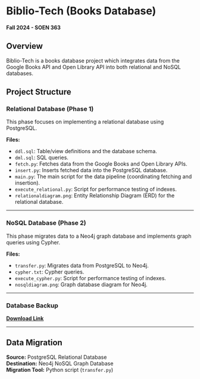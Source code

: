 # Biblio-Tech (Books Database)

**Fall 2024 - SOEN 363**
## Overview
Biblio-Tech is a books database project which integrates data from the Google Books API and Open Library API into both relational and NoSQL databases.

## Project Structure

### **Relational Database (Phase 1)**

This phase focuses on implementing a relational database using PostgreSQL.  

**Files:**
- `ddl.sql`: Table/view definitions and the database schema.  
- `dml.sql`: SQL queries.  
- `fetch.py`: Fetches data from the Google Books and Open Library APIs.  
- `insert.py`: Inserts fetched data into the PostgreSQL database.  
- `main.py`: The main script for the data pipeline (coordinating fetching and insertion).
- `execute_relational.py`: Script for performance testing of indexes.  
- `relationaldiagram.png`: Entity Relationship Diagram (ERD) for the relational database.  

---

### **NoSQL Database (Phase 2)**

This phase migrates data to a Neo4j graph database and implements graph queries using Cypher.

**Files:**
- `transfer.py`: Migrates data from PostgreSQL to Neo4j.  
- `cypher.txt`: Cypher queries.  
- `execute_cypher.py`: Script for performance testing of indexes. 
- `nosqldiagram.png`: Graph database diagram for Neo4j.  

---

### Database Backup
**[Download Link](https://drive.google.com/file/d/1IjdChQXsLHD2RjP2efJ109vx9HWiEcG3/view?usp=drive_link)**  

---

## Data Migration

**Source:** PostgreSQL Relational Database  
**Destination:** Neo4j NoSQL Graph Database  
**Migration Tool:** Python script (`transfer.py`)  

